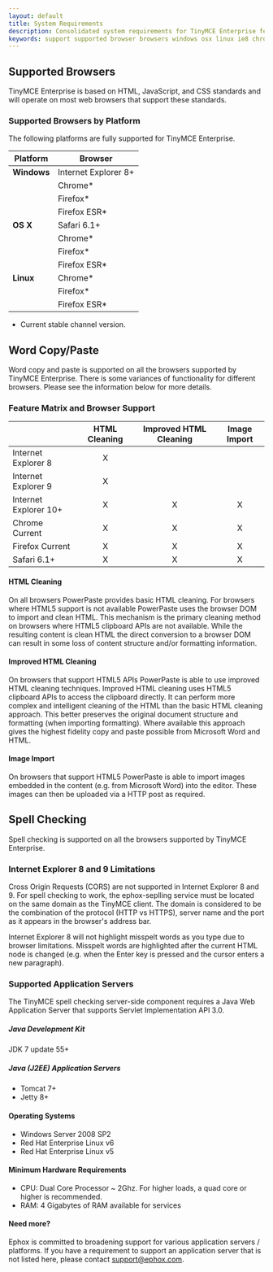```yaml
---
layout: default
title: System Requirements
description: Consolidated system requirements for TinyMCE Enterprise features.
keywords: support supported browser browsers windows osx linux ie8 chrome firefox safari
---
```


## Supported Browsers

TinyMCE Enterprise is based on HTML, JavaScript, and CSS standards and will operate on most web browsers that support these standards.

### Supported Browsers by Platform

The following platforms are fully supported for TinyMCE Enterprise.

| Platform    | Browser    |
|-------------|---------------|
| **Windows** | Internet Explorer 8+ |
|             | Chrome* |
|             | Firefox* |
|             | Firefox ESR* |
| **OS X**    | Safari 6.1+ |
|             | Chrome* |
|             | Firefox* |
|             | Firefox ESR* |
| **Linux**   | Chrome* |
|             | Firefox* |
|             | Firefox ESR* |

* Current stable channel version.

## Word Copy/Paste

Word copy and paste is supported on all the browsers supported by TinyMCE Enterprise. There is some variances of functionality for different browsers. Please see the information below for more details.

### Feature Matrix and Browser Support


|                      | HTML Cleaning | Improved HTML Cleaning | Image Import |
|----------------------| :-------------: | :----------------------: | :------------: |
| Internet Explorer 8  | X |   |   |
| Internet Explorer 9  | X |   |   |
| Internet Explorer 10+| X | X | X |
| Chrome Current       | X | X | X |
| Firefox Current      | X | X | X |
| Safari 6.1+          | X | X | X |

#### HTML Cleaning

On all browsers PowerPaste provides basic HTML cleaning. For browsers where HTML5 support is not available PowerPaste uses the browser DOM to import and clean HTML. This mechanism is the primary cleaning method on browsers where HTML5 clipboard APIs are not available. While the resulting content is clean HTML the direct conversion to a browser DOM can result in some loss of content structure and/or formatting information.

#### Improved HTML Cleaning

On browsers that support HTML5 APIs PowerPaste is able to use improved HTML cleaning techniques.  Improved HTML cleaning uses HTML5 clipboard APIs to access the clipboard directly. It can perform more complex and intelligent cleaning of the HTML than the basic HTML cleaning approach.  This better preserves the original document structure and formatting (when importing formatting). Where available this approach gives the highest fidelity copy and paste possible from Microsoft Word and HTML.

#### Image Import

On browsers that support HTML5 PowerPaste is able to import images embedded in the content (e.g. from Microsoft Word) into the editor.  These images can then be uploaded via a HTTP post as required.


## Spell Checking

Spell checking is supported on all the browsers supported by TinyMCE Enterprise.  

### Internet Explorer 8 and 9 Limitations

Cross Origin Requests (CORS) are not supported in Internet Explorer 8 and 9. For spell checking to work, the ephox-seplling service must be located on the same domain as the TinyMCE client. The domain is considered to be the combination of the protocol (HTTP vs HTTPS), server name and the port as it appears in the browser's address bar.

Internet Explorer 8 will not highlight misspelt words as you type due to browser limitations. Misspelt words are highlighted after the current HTML node is changed (e.g. when the Enter key is pressed and the cursor enters a new paragraph).

### Supported Application Servers

The TinyMCE spell checking server-side component requires a Java Web Application Server that supports Servlet Implementation API 3.0.

##### Java Development Kit

JDK 7 update 55+

##### Java (J2EE) Application Servers

* Tomcat 7+
* Jetty 8+

#### Operating Systems

* Windows Server 2008 SP2
* Red Hat Enterprise Linux v6
* Red Hat Enterprise Linux v5

#### Minimum Hardware Requirements

* CPU:  Dual Core Processor ~ 2Ghz. For higher loads, a quad core or higher is recommended.
* RAM: 4 Gigabytes of RAM available for services

#### Need more?

Ephox is committed to broadening support for various application servers / platforms. If you have a requirement to support an application server that is not listed here, please contact support@ephox.com.
